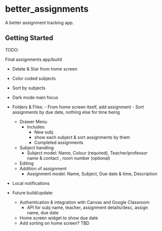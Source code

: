 # better_assignments

A better assignment tracking app.

## Getting Started

TODO:


Final assignments app/build

- Delete & Star from home screen
- Color coded subjects
- Sort by subjects
- Dark mode main focus
- Folders & Files:
        - From home screen itself, add assignment
            - Sort assignments by due date, nothing else for time being
    - Drawer Menu
        - Includes:
            - New subj
            - show each subject & sort assignments by them
            - Completed assignments
    - Subject handling
        - Subject model: Name, Colour (required),
            Teacher/professor name & contact , room number (optional)
    - Editing 
    - Addition of assignment
        - Assignment model: Name, Subject, Due date & time, Description
- Local notifications

- Future build/update:
    - Authentication & integration with Canvas and Google Classroom
        - API for subj name, teacher, assignment details/desc, assign name, due date
    - Home screen widget to show due date
    - Add sorting on home screen? TBD

